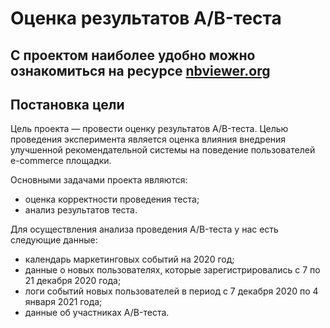# Оценка результатов A/B-теста
## С проектом наиболее удобно можно ознакомиться на реcурсе [nbviewer.org](https://nbviewer.org/github/MaksimPerapialitsa/data_analysis_projects/blob/main/ab_test_recommend_sys/ab_test_recommend_sys.ipynb)
## Постановка цели

Цель проекта — провести оценку результатов A/B-теста. Целью проведения эксперимента является оценка влияния внедрения улучшенной рекомендательной системы на поведение пользователей e-commerce площадки.

Основными задачами проекта являются:
- оценка корректности проведения теста;
- анализ результатов теста.

Для осуществления анализа проведения A/B-теста у нас есть следующие данные:
- календарь маркетинговых событий на 2020 год;
- данные о новых пользователях, которые зарегистрировались с 7 по 21 декабря 2020 года;
- логи событий новых пользователей в период с 7 декабря 2020 по 4 января 2021 года;
- данные об участниках A/B-теста.

